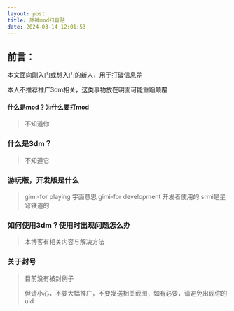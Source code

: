 ```yaml
---
layout: post
title: 原神mod扫盲贴
date: 2024-03-14 12:01:53
---
```


## 前言：

本文面向刚入门或想入门的新人，用于打破信息差

本人不推荐推广3dm相关，这类事物放在明面可能重蹈颠覆

#### 什么是mod？为什么要打mod

> 不知道你

### 什么是3dm？

> 不知道它

### 游玩版，开发版是什么

> gimi-for playing 字面意思
> gimi-for development 开发者使用的
> srmi是星穹铁道的

### 如何使用3dm？使用时出现问题怎么办

> 本博客有相关内容与解决方法

### 关于封号

> 目前没有被封例子
>
> 但请小心，不要大幅推广，不要发送相关截图，如有必要，请避免出现你的uid
